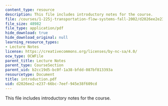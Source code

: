 ```yaml
---
content_type: resource
description: This file includes introductory notes for the course.
file: /courses/1-225j-transportation-flow-systems-fall-2002/d2026ee2e23766bc7eef945e38f609cd_introduction.pdf
file_size: 48982
file_type: application/pdf
hide_download: true
hide_download_original: null
learning_resource_types:
- Lecture Notes
license: https://creativecommons.org/licenses/by-nc-sa/4.0/
ocw_type: OCWFile
parent_title: Lecture Notes
parent_type: CourseSection
parent_uid: b2cc19d5-bc0f-1a38-bfdd-087bf813393a
resourcetype: Document
title: introduction.pdf
uid: d2026ee2-e237-66bc-7eef-945e38f609cd
---
```

This file includes introductory notes for the course.